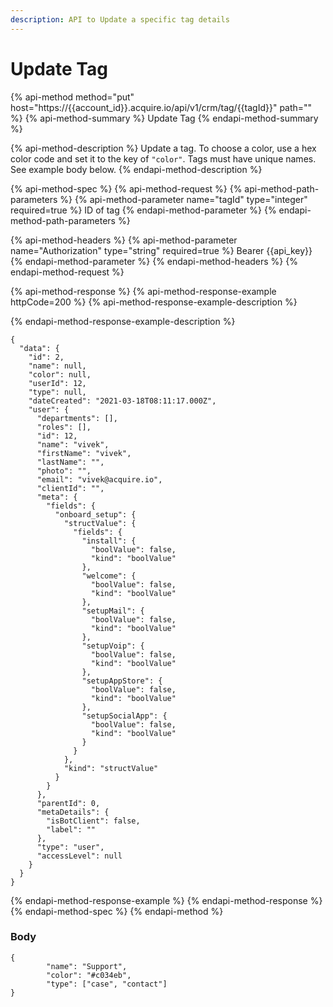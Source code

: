```yaml
---
description: API to Update a specific tag details
---
```


# Update Tag

{% api-method method="put" host="https://{{account\_id}}.acquire.io/api/v1/crm/tag/{{tagId}}" path="" %}
{% api-method-summary %}
Update Tag
{% endapi-method-summary %}

{% api-method-description %}
Update a tag. To choose a color, use a hex color code and set it to the key of `"color"`. Tags must have unique names. See example body below. 
{% endapi-method-description %}

{% api-method-spec %}
{% api-method-request %}
{% api-method-path-parameters %}
{% api-method-parameter name="tagId" type="integer" required=true %}
ID of tag
{% endapi-method-parameter %}
{% endapi-method-path-parameters %}

{% api-method-headers %}
{% api-method-parameter name="Authorization" type="string" required=true %}
Bearer {{api\_key}}
{% endapi-method-parameter %}
{% endapi-method-headers %}
{% endapi-method-request %}

{% api-method-response %}
{% api-method-response-example httpCode=200 %}
{% api-method-response-example-description %}

{% endapi-method-response-example-description %}

```
{
  "data": {
    "id": 2,
    "name": null,
    "color": null,
    "userId": 12,
    "type": null,
    "dateCreated": "2021-03-18T08:11:17.000Z",
    "user": {
      "departments": [],
      "roles": [],
      "id": 12,
      "name": "vivek",
      "firstName": "vivek",
      "lastName": "",
      "photo": "",
      "email": "vivek@acquire.io",
      "clientId": "",
      "meta": {
        "fields": {
          "onboard_setup": {
            "structValue": {
              "fields": {
                "install": {
                  "boolValue": false,
                  "kind": "boolValue"
                },
                "welcome": {
                  "boolValue": false,
                  "kind": "boolValue"
                },
                "setupMail": {
                  "boolValue": false,
                  "kind": "boolValue"
                },
                "setupVoip": {
                  "boolValue": false,
                  "kind": "boolValue"
                },
                "setupAppStore": {
                  "boolValue": false,
                  "kind": "boolValue"
                },
                "setupSocialApp": {
                  "boolValue": false,
                  "kind": "boolValue"
                }
              }
            },
            "kind": "structValue"
          }
        }
      },
      "parentId": 0,
      "metaDetails": {
        "isBotClient": false,
        "label": ""
      },
      "type": "user",
      "accessLevel": null
    }
  }
}
```
{% endapi-method-response-example %}
{% endapi-method-response %}
{% endapi-method-spec %}
{% endapi-method %}

### Body

```text
{
        "name": "Support",
        "color": "#c034eb",
        "type": ["case", "contact"]
}
```

